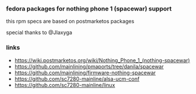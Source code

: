 ### fedora packages for nothing phone 1 (spacewar) support

this rpm specs are based on postmarketos packages

special thanks to @JIaxyga

### links

- https://wiki.postmarketos.org/wiki/Nothing_Phone_1_(nothing-spacewar)
- https://github.com/mainlining/pmaports/tree/danila/spacewar
- https://github.com/mainlining/firmware-nothing-spacewar
- https://github.com/sc7280-mainline/alsa-ucm-conf
- https://github.com/sc7280-mainline/linux

